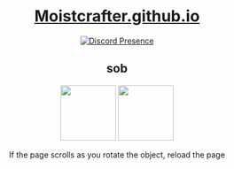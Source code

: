 <div align="center">
  <h1><a href="https://moistcrafter.github.io">Moistcrafter.github.io</a></h1>

[![Discord Presence](https://lanyard.cnrad.dev/api/724091583250825226)](https://discord.com/users/724091583250825226)
<br>

  <p align="center">
    <h2>sob</h2>
  </p>



<p align="center">
  <img width="100" height="100" src="https://emojipedia-us.s3.dualstack.us-west-1.amazonaws.com/thumbs/160/twitter/87/loudly-crying-face_1f62d.png">
  <img width="100" height="100" src="https://emojipedia-us.s3.dualstack.us-west-1.amazonaws.com/thumbs/160/twitter/141/face-with-pleading-eyes_1f97a.png">
</p>
  

If the page scrolls as you rotate the object, reload the page
</div>
